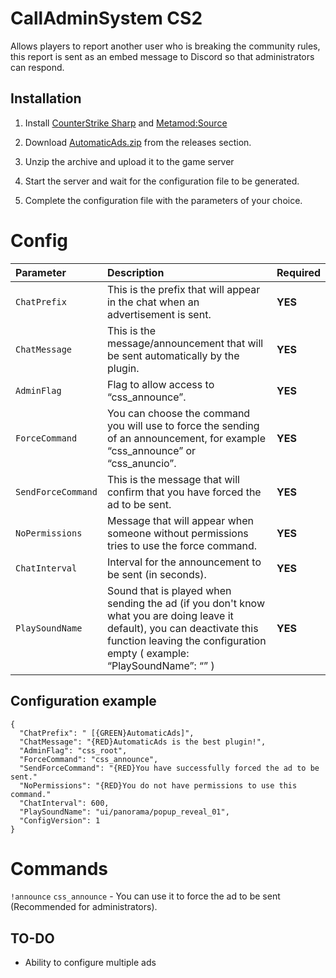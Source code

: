 # CallAdminSystem CS2
Allows players to report another user who is breaking the community rules, this report is sent as an embed message to Discord so that administrators can respond.
## Installation
1. Install [CounterStrike Sharp](https://github.com/roflmuffin/CounterStrikeSharp) and [Metamod:Source](https://www.sourcemm.net/downloads.php/?branch=master)

2. Download [AutomaticAds.zip](https://github.com/wiruwiru/AutomaticAds-CS2/releases) from the releases section.

3. Unzip the archive and upload it to the game server

4. Start the server and wait for the configuration file to be generated.

5. Complete the configuration file with the parameters of your choice.


# Config
| Parameter | Description | Required     |
| :------- | :------- | :------- |
| `ChatPrefix` | This is the prefix that will appear in the chat when an advertisement is sent. |**YES** |
| `ChatMessage` | This is the message/announcement that will be sent automatically by the plugin. |**YES** |
| `AdminFlag` | Flag to allow access to “css_announce”.  |**YES** |
| `ForceCommand` | You can choose the command you will use to force the sending of an announcement, for example “css_announce” or “css_anuncio”. |**YES** |
| `SendForceCommand` | This is the message that will confirm that you have forced the ad to be sent. |**YES** |
| `NoPermissions` | Message that will appear when someone without permissions tries to use the force command. |**YES** |
| `ChatInterval` | Interval for the announcement to be sent (in seconds). |**YES** |
| `PlaySoundName` | Sound that is played when sending the ad (if you don't know what you are doing leave it default), you can deactivate this function leaving the configuration empty ( example: “PlaySoundName”: “” ) |**YES** |

## Configuration example
```
{
  "ChatPrefix": " [{GREEN}AutomaticAds]",
  "ChatMessage": "{RED}AutomaticAds is the best plugin!",
  "AdminFlag": "css_root",
  "ForceCommand": "css_announce",
  "SendForceCommand": "{RED}You have successfully forced the ad to be sent."
  "NoPermissions": "{RED}You do not have permissions to use this command."
  "ChatInterval": 600,
  "PlaySoundName": "ui/panorama/popup_reveal_01",
  "ConfigVersion": 1
}
```
# Commands
`!announce` `css_announce`  - You can use it to force the ad to be sent (Recommended for administrators).

## TO-DO
- Ability to configure multiple ads